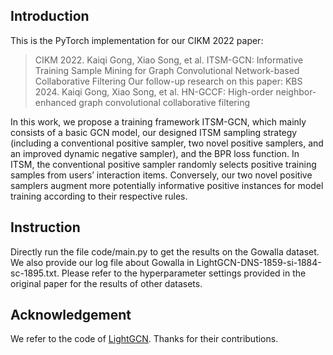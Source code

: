 
## Introduction

This is the PyTorch implementation for our CIKM 2022 paper: 

>CIKM 2022. Kaiqi Gong, Xiao Song, et al. ITSM-GCN: Informative Training Sample Mining for Graph Convolutional Network-based Collaborative Filtering
>Our follow-up research on this paper: KBS 2024. Kaiqi Gong, Xiao Song, et al. HN-GCCF: High-order neighbor-enhanced graph convolutional collaborative filtering

In this work, we propose a training framework ITSM-GCN, which mainly consists of a basic GCN model, our designed ITSM sampling strategy (including a conventional positive sampler, two novel positive samplers, and an improved dynamic negative sampler), and the BPR loss function. In ITSM, the conventional positive sampler randomly selects positive training samples from users’ interaction items. Conversely, our two novel positive samplers augment more potentially informative positive instances for model training according to their respective rules. 


## Instruction

Directly run the file code/main.py to get the results on the Gowalla dataset. We also provide our log file about Gowalla in LightGCN-DNS-1859-si-1884-sc-1895.txt. Please refer to the hyperparameter settings provided in the original paper for the results of other datasets. 


## Acknowledgement

We refer to the code of [LightGCN](https://github.com/gusye1234/LightGCN-PyTorch). Thanks for their contributions.

 
